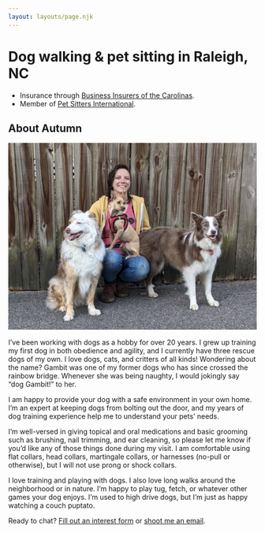```yaml
---
layout: layouts/page.njk
---
```


# Dog walking & pet sitting in Raleigh, NC

* Insurance through [Business Insurers of the Carolinas](https://www.business-insurers.com).
* Member of [Pet Sitters International](https://www.petsit.com/pet-sitter-raleigh-nc-dog-gambit-llc).

## About Autumn

![Autumn and her three dogs: Australian Shepherd, Chihuahua mix, and Border Collie](/public/autumn-and-dogs.jpg)

I’ve been working with dogs as a hobby for over 20 years. I grew up training my first dog in both obedience and agility, and I currently have three rescue dogs of my own. I love dogs, cats, and critters of all kinds! Wondering about the name? Gambit was one of my former dogs who has since crossed the rainbow bridge. Whenever she was being naughty, I would jokingly say “dog Gambit!” to her. 

I am happy to provide your dog with a safe environment in your own home. I’m an expert at keeping dogs from bolting out the door, and my years of dog training experience help me to understand your pets’ needs.

I’m well-versed in giving topical and oral medications and basic grooming such as brushing, nail trimming, and ear cleaning, so please let me know if you’d like any of those things done during my visit. I am comfortable using flat collars, head collars, martingale collars, or harnesses (no-pull or otherwise), but I will not use prong or shock collars.

I love training and playing with dogs. I also love long walks around the neighborhood or in nature. I’m happy to play tug, fetch, or whatever other games your dog enjoys. I’m used to high drive dogs, but I’m just as happy watching a couch puptato.

Ready to chat? [Fill out an interest form](https://form.jotform.com/doggambit/pet-care-inquiry) or [shoot me an email](mailto:autumn@doggambit.com&subject=Pet%20sitting%20inquiry).